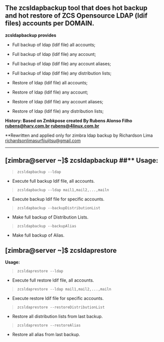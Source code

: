## The zcsldapbackup tool that does hot backup and hot restore of ZCS Opensource LDAP (ldif files) accounts per DOMAIN. ##

**zcsldapbackup provides**

  * Full backup of ldap (ldif file) all accounts;
  * Full backup of ldap (ldif file) any account;
  * Full backup of ldap (ldif file) any account aliases;
  * Full backup of ldap (ldif file) any distribution lists;

  * Restore of ldap (ldif file) all accounts;
  * Restore of ldap (ldif file) any account;
  * Restore of ldap (ldif file) any account aliases;
  * Restore of ldap (ldif file) any distribution lists;

**History: Based on Zmbkpose created By Rubens Alonso Filho <rubens@harv.com.br> <rubens@4linux.com.br>**

**Rewritten and applied only for zimbra ldap backup by Richardson Lima <richardsonlimasurfjiujitsu@gmail.com>

---

## [zimbra@server ~]$ zcsldapbackup ##** Usage:

> ` zcsldapbackup --ldap `
  * Execute full backup ldif file, all accounts.
> ` zcsldapbackup --ldap mail1,mail2,...,mailn `
  * Execute backup ldif file for specific accounts.
> ` zcsldapbackup --backupDistributionList `
  * Make full backup of Distribution  Lists.
> ` zcsldapbackup --backupAlias `
  * Make full backup of Alias.


## [zimbra@server ~]$ zcsldaprestore ##
**Usage:**

> ` zcsldaprestore --ldap `
  * Execute full restore ldif file, all accounts.
> ` zcsldaprestore --ldap mail1,mail2,...,mailn `
  * Execute restore ldif file for specific accounts.
> ` zcsldaprestore --restoreDistributionList `
  * Restore all distribution lists from last backup.
> ` zcsldaprestore --restoreAlias `
  * Restore all alias from last backup.